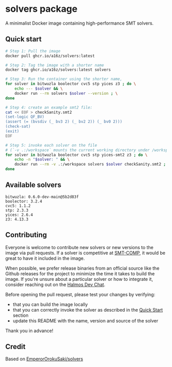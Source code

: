 # solvers package

A minimalist Docker image containing high-performance SMT solvers.

## Quick start

```sh
# Step 1: Pull the image
docker pull ghcr.io/a16z/solvers:latest

# Step 2: Tag the image with a shorter name
docker tag ghcr.io/a16z/solvers:latest solvers

# Step 3: Run the container using the shorter name,
for solver in bitwuzla boolector cvc5 stp yices z3 ; do \
    echo --- $solver && \
    docker run --rm solvers $solver --version ; \
done

# Step 4: create an example smt2 file:
cat << EOF > checkSanity.smt2
(set-logic QF_BV)
(assert (= (bvsdiv (_ bv3 2) (_ bv2 2)) (_ bv0 2)))
(check-sat)
(exit)
EOF

# Step 5: invoke each solver on the file
# (`-v .:/workspace` mounts the current working directory under /workspace on the container, making the files available there)
for solver in bitwuzla boolector cvc5 stp yices-smt2 z3 ; do \
    echo -n "$solver: " && \
    docker run --rm -v .:/workspace solvers $solver checkSanity.smt2 ; \
done
```

## Available solvers

```
bitwuzla: 0.6.0-dev-main@5b2d83f
boolector: 3.2.4
cvc5: 1.1.2
stp: 2.3.3
yices: 2.6.4
z3: 4.13.3
```

## Contributing

Everyone is welcome to contribute new solvers or new versions to the image via pull requests. If a solver is competitive at [SMT-COMP](https://smt-comp.github.io), it would be great to have it included in the image.

When possible, we prefer release binaries from an official source like the Github releases for the project to minimize the time it takes to build the image. If you're unsure about a particular solver or how to integrate it, consider reaching out on the [Halmos Dev Chat](https://t.me/+4UhzHduai3MzZmUx).

Before opening the pull request, please test your changes by verifying:

* that you can build the image locally
* that you can correctly invoke the solver as described in the [Quick Start](https://github.com/a16z/halmos/tree/main/packages/solvers#quick-start) section
* update this README with the name, version and source of the solver

Thank you in advance!


## Credit

Based on [EmperorOrokuSaki/solvers](https://github.com/EmperorOrokuSaki/solvers)
